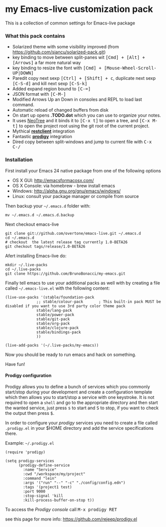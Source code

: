 # my Emacs-live customization pack

This is a collection of common settings for Emacs-live package

### What this pack contains

  - Solarized theme with some visibility improved (from https://github.com/siancu/solarized-pack.git)
  - key binding to move between split-panes wit <kbd>[Cmd] + [Alt] + [Arrows]</kbd> a far more natural way
  - key binding to resize the font with <kbd>[Cmd] + [Mouse-Wheel-Scroll-UP|DOWN]</kbd>
  - Paredit copy next sexp <kbd>[Ctrl] + [Shift] + c</kbd>, duplicate next sexp <kbd>[C-S-d]</kbd> and kill next sexp <kbd>[C-S-k]</kbd> 
  - Added expand region bound to <kbd>[C-=]</kbd>
  - JSON format with <kbd>[C-M-\]</kbd>
  - Modified Arrows Up an Down in consoles and REPL to load last command.
  - Automatic reload of changed buffers from disk
  - On start up opens **.TODO.dot** which you can use to organize your notes.
  - It uses [NeoTree](http://www.emacswiki.org/emacs/NeoTree) and it binds it to <kbd>[C-x t]</kbd> to open a tree, and <kbd>[C-x M-t]</kbd> to open the project root using the git root of the current project.
  - Mythical **[restclient](https://github.com/pashky/restclient.el)** integration
  - Fantastic **[prodigy](https://github.com/rejeep/prodigy.el)** integration
  - Dired copy between split-windows and jump to current file with <kbd>C-x C-/</kbd>
  

### Installation

First install your Emacs 24 native package from one of the following options

  * OS X GUI: http://emacsformacosx.com/
  * OS X Console: via homebrew - brew install emacs
  * Windows: http://alpha.gnu.org/gnu/emacs/windows/
  * Linux: consult your package manager or compile from source

Then backup your `~/.emacs.d` folder with:

    mv ~/.emacs.d ~/.emacs.d.backup

Next checkout emacs-live

    git clone git://github.com/overtone/emacs-live.git ~/.emacs.d
    cd ~/.emacs.d
    # checkout  the latest release tag currently 1.0-BETA26
    git checkout tags/release/1.0-BETA26

Afert installing Emacs-live do:

    mkdir ~/.live-packs
    cd ~/.live-packs
    git clone https://github.com/BrunoBonacci/my-emacs.git

Finally tell emacs to use your additional packs as well with by creating a file called `~/.emacs-live.el`
with the following content:
     
    (live-use-packs '(stable/foundation-pack
                  ;; stable/colour-pack       ; This built-in pack MUST be disabled if you want to use 3rd party color theme pack
                  stable/lang-pack
                  stable/power-pack
                  stable/git-pack
                  stable/org-pack
                  stable/clojure-pack
                  stable/bindings-pack
                  ))

    (live-add-packs '(~/.live-packs/my-emacs))

Now you should be ready to run emacs and hack on something.

Have fun!

#### Prodigy configuration

Prodigy allows you to define a bunch of services which you commonly
start/stop during your development and create a configuration template
which then allows you to start/stop a service with one keystroke.
It is not required to open a `shell` and go to the appropriate directory
and then start the wanted service, just press <kbd>s</kbd> to start and <kbd>S</kbd> to stop,
if you want to check the output then press <kbd>$</kbd>.

In order to configure your *prodigy* services you need to create a file
called `.prodigy.el` in your $HOME directory and add the service
specifications there.

Example: `~/.prodigy.el`

```
(require 'prodigy)

(setq prodigy-services
      (prodigy-define-service
        :name "Service"
        :cwd "/workspace/my/project"
        :command "lein"
        :args '("run" "--" "-c" "./config/config.edn")
        :tags '(project1 test)
        :port 9000
        :stop-signal 'kill
        :kill-process-buffer-on-stop t))
```

To access the *Prodigy console* call <kbd>M-x prodigy RET</kbd>

see this page for more info: https://github.com/rejeep/prodigy.el
